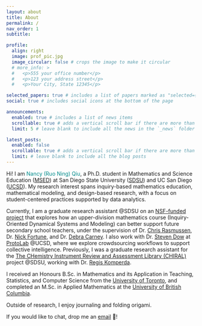 ```yaml
---
layout: about
title: About
permalink: /
nav_order: 1
subtitle: 

profile:
  align: right
  image: prof_pic.jpg
  image_circular: false # crops the image to make it circular
  # more_info: >
  #   <p>555 your office number</p>
  #   <p>123 your address street</p>
  #   <p>Your City, State 12345</p>

selected_papers: true # includes a list of papers marked as "selected={true}"
social: true # includes social icons at the bottom of the page

announcements:
  enabled: true # includes a list of news items
  scrollable: true # adds a vertical scroll bar if there are more than 3 news items
  limit: 5 # leave blank to include all the news in the `_news` folder

latest_posts:
  enabled: false
  scrollable: true # adds a vertical scroll bar if there are more than 3 new posts items
  limit: # leave blank to include all the blog posts
---
```


Hi! I am <span style="color: #008B8B;">Nancy (Ruo Ning) Qiu</span>, a Ph.D. student in Mathematics and Science Education ([MSED](https://sci.sdsu.edu/crmse/msed/home.html)) at San Diego State University ([SDSU](https://www.sdsu.edu/)) and UC San Diego ([UCSD](https://ucsd.edu/)). My research interest spans inquiry-based mathematics education, mathematical modeling, and design-based research, with a focus on student-centered practices supported by data analytics.

Currently, I am a graduate research assistant @SDSU on an [NSF-funded project](https://crmse.sdsu.edu/directory/projects/making-math-more-relevant) that explores how an upper-division mathematics course (Inquiry-Oriented Dynamical Systems and Modeling) can better support future secondary school teachers, under the supervision of Dr. [Chris Rasmussen](https://crmse.sdsu.edu/directory/rasmussen-chris), Dr. [Nick Fortune](https://www.wku.edu/math/facultystaff/nicholas_fortune), and Dr. [Debra Carney](https://ams.mines.edu/project/carney-debra/). 
I also work with Dr. [Steven Dow](https://spdow.ucsd.edu/) at [ProtoLab](https://protolab.ucsd.edu/) @UCSD, where we explore crowdsourcing workflows to support collective intelligence. 
Previously, I was a graduate research assistant for the [The CHemistry Instrument Review and Assessment Library (CHIRAL)](https://komperda-cer.sdsu.edu/current-projects/#CHIRAL) project @SDSU, working with Dr. [Regis Komperda](https://www.chemistry.sdsu.edu/faculty/index.php?name=Komperda).

I received an Honours B.Sc. in Mathematics and its Application in Teaching, Statistics, and Computer Science from the [University of Toronto](https://www.utoronto.ca/), and completed an M.Sc. in Applied Mathematics at the [University of British Columbia](https://www.ubc.ca/).

Outside of research, I enjoy journaling and folding origami.

If you would like to chat, drop me an [email](mailto:r1qiu@ucsd.edu) :email:!

